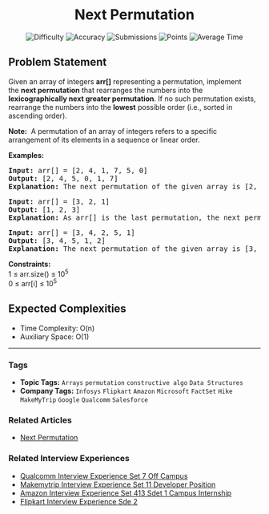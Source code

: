 <h1 align="center">Next Permutation</h1>

<p align="center">
  <img alt="Difficulty" title="Difficulty" src="https://custom-icon-badges.demolab.com/badge/Difficulty: Medium-1F222E?style=for-the-badge&logoColor=white&logo=fire"/>
  <img alt="Accuracy" title="Accuracy" src="https://custom-icon-badges.demolab.com/badge/Accuracy: 40.66%25-1F222E?style=for-the-badge&logoColor=white&logo=target"/>
  <img alt="Submissions" title="Submissions" src="https://custom-icon-badges.demolab.com/badge/Submissions: 229K+-1F222E?style=for-the-badge&logoColor=white&logo=repo"/>
  <img alt="Points" title="Points" src="https://custom-icon-badges.demolab.com/badge/Points: 4-1F222E?style=for-the-badge&logoColor=white&logo=award"/>
  <img alt="Average Time" title="Average Time" src="https://custom-icon-badges.demolab.com/badge/Average%20Time: 20m-1F222E?style=for-the-badge&logoColor=white&logo=clock"/>
</p>

## Problem Statement

Given an array of integers <b>arr[]</b> representing a permutation, implement the <b>next permutation</b> that rearranges the numbers into the <b>lexicographically next greater permutation</b>. If no such permutation exists, rearrange the numbers into the <b>lowest</b> possible order (i.e., sorted in ascending order). 

<b>Note:</b>  A permutation of an array of integers refers to a specific arrangement of its elements in a sequence or linear order.

<b>Examples:</b>

<pre><b>Input:</b> arr[] = [2, 4, 1, 7, 5, 0]
<b>Output:</b> [2, 4, 5, 0, 1, 7]
<b>Explanation:</b> The next permutation of the given array is [2, 4, 5, 0, 1, 7].</pre>

<pre><b>Input:</b> arr[] = [3, 2, 1]
<b>Output:</b> [1, 2, 3]
<b>Explanation:</b> As arr[] is the last permutation, the next permutation is the lowest one.<br></pre>

<pre><b>Input:</b> arr[] = [3, 4, 2, 5, 1]
<b>Output:</b> [3, 4, 5, 1, 2]
<b>Explanation:</b> The next permutation of the given array is [3, 4, 5, 1, 2].</pre>

<b>Constraints:</b><br>1 ≤ arr.size() ≤ 10<sup>5<br></sup>0 ≤ arr[i] ≤ 10<sup>5</sup>

## Expected Complexities
- Time Complexity: O(n)
- Auxiliary Space: O(1)

<hr>

### Tags
- **Topic Tags:** `Arrays` `permutation` `constructive algo` `Data Structures`
- **Company Tags:** `Infosys` `Flipkart` `Amazon` `Microsoft` `FactSet` `Hike` `MakeMyTrip` `Google` `Qualcomm` `Salesforce`

### Related Articles
- [Next Permutation](https://www.geeksforgeeks.org/next-permutation/)

### Related Interview Experiences
- [Qualcomm Interview Experience Set 7 Off Campus](https://www.geeksforgeeks.org/qualcomm-interview-experience-set-7-off-campus/)
- [Makemytrip Interview Experience Set 11 Developer Position](https://www.geeksforgeeks.org/makemytrip-interview-experience-set-11-developer-position/)
- [Amazon Interview Experience Set 413 Sdet 1 Campus Internship](httpss://www.geeksforgeeks.org/amazon-interview-experience-set-413-sdet-1-campus-internship/)
- [Flipkart Interview Experience Sde 2](https://www.geeksforgeeks.org/flipkart-interview-experience-sde-2/)
